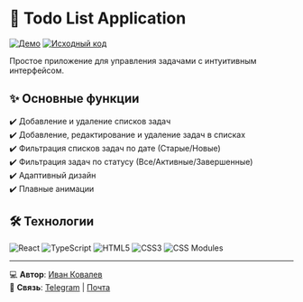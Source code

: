 # 📝 Todo List Application

[![Демо](https://img.shields.io/badge/-ДЕМО-00C853?style=for-the-badge&logo=vercel&logoColor=white)](https://ivkovalevv.github.io/todo-app/)
[![Исходный код](https://img.shields.io/badge/-ИСХОДНЫЙ_КОД-181717?style=for-the-badge&logo=github&logoColor=white)](https://github.com/ivkovalevv/todo-app)

Простое приложение для управления задачами с интуитивным интерфейсом.

## ✨ Основные функции

✔️ Добавление и удаление списков задач  
✔️ Добавление, редактирование и удаление задач в списках  
✔️ Фильтрация списков задач по дате (Старые/Новые)  
✔️ Фильтрация задач по статусу (Все/Активные/Завершенные)  
✔️ Адаптивный дизайн  
✔️ Плавные анимации  

## 🛠 Технологии

![React](https://img.shields.io/badge/-React-61DAFB?style=for-the-badge&logo=react&logoColor=black)
![TypeScript](https://img.shields.io/badge/-TypeScript-007ACC?style=for-the-badge&logo=typescript&logoColor=white)
![HTML5](https://img.shields.io/badge/-HTML5-E34F26?style=for-the-badge&logo=html5&logoColor=white)
![CSS3](https://img.shields.io/badge/-CSS3-1572B6?style=for-the-badge&logo=css3&logoColor=white)
![CSS Modules](https://img.shields.io/badge/-CSS_Modules-000000?style=for-the-badge&logo=css3&logoColor=white)

---

💻 **Автор**: [Иван Ковалев](https://kovalev-site.ru)  
📩 **Связь**: [Telegram](https://t.me/x_kovalev) | [Почта](mailto:ivkovalevv@gmail.ru)
